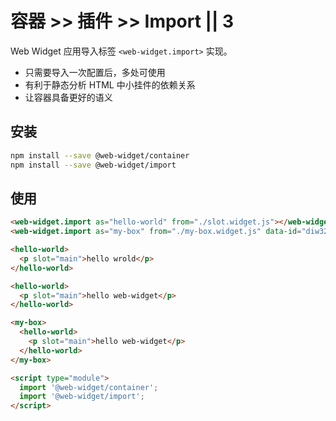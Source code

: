 # 容器 >> 插件 >> Import || 3

Web Widget 应用导入标签 `<web-widget.import>` 实现。

* 只需要导入一次配置后，多处可使用
* 有利于静态分析 HTML 中小挂件的依赖关系
* 让容器具备更好的语义

## 安装

```bash
npm install --save @web-widget/container
npm install --save @web-widget/import
```

## 使用

```html
<web-widget.import as="hello-world" from="./slot.widget.js"></web-widget.import>
<web-widget.import as="my-box" from="./my-box.widget.js" data-id="diw32H"></web-widget.import>

<hello-world>
  <p slot="main">hello wrold</p>
</hello-world>

<hello-world>
  <p slot="main">hello web-widget</p>
</hello-world>

<my-box>
  <hello-world>
    <p slot="main">hello web-widget</p>
  </hello-world>
</my-box>

<script type="module">
  import '@web-widget/container';
  import '@web-widget/import';
</script>
```